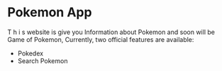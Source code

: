 # Pokemon App

T h i s website is give you Information about Pokemon and soon will be Game of Pokemon,
Currently, two official features are available:

- Pokedex
- Search Pokemon
